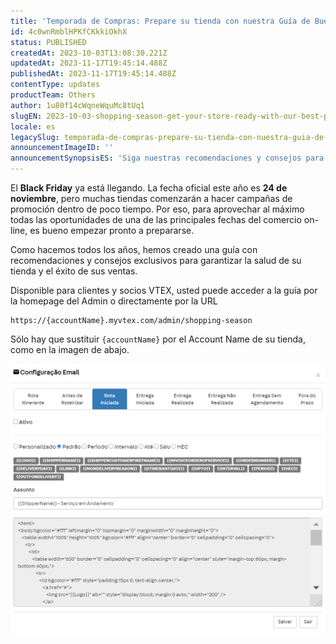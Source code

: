 ```yaml
---
title: 'Temporada de Compras: Prepare su tienda con nuestra Guía de Buenas Prácticas'
id: 4c0wnRmblHPKfCKkkiOkhX
status: PUBLISHED
createdAt: 2023-10-03T13:08:30.221Z
updatedAt: 2023-11-17T19:45:14.488Z
publishedAt: 2023-11-17T19:45:14.488Z
contentType: updates
productTeam: Others
author: 1u80f14cWqneWquMc8tUq1
slugEN: 2023-10-03-shopping-season-get-your-store-ready-with-our-best-practices-guide-2023
locale: es
legacySlug: temporada-de-compras-prepare-su-tienda-con-nuestra-guia-de-buenas-practicas-2023
announcementImageID: ''
announcementSynopsisES: 'Siga nuestras recomendaciones y consejos para aprovechar todas las oportunidades de venta del Black Friday.'
---
```


El __Black Friday__ ya está llegando. La fecha oficial este año es __24 de noviembre__, pero muchas tiendas comenzarán a hacer campañas de promoción dentro de poco tiempo. Por eso, para aprovechar al máximo todas las oportunidades de una de las principales fechas del comercio on-line, es bueno empezar pronto a prepararse.

Como hacemos todos los años, hemos creado una guía con recomendaciones y consejos exclusivos para garantizar la salud de su tienda y el éxito de sus ventas. 

Disponible para clientes y socios VTEX, usted puede acceder a la guía por la homepage del Admin o directamente por la URL 

```
https://{accountName}.myvtex.com/admin/shopping-season
```

Sólo hay que sustituir `{accountName}` por el Account Name de su tienda, como en la imagen de abajo.

![Shopping Season Guidelines - 2023 - ES](https://raw.githubusercontent.com/vtexdocs/help-center-content/refs/heads/main/_1.png)
